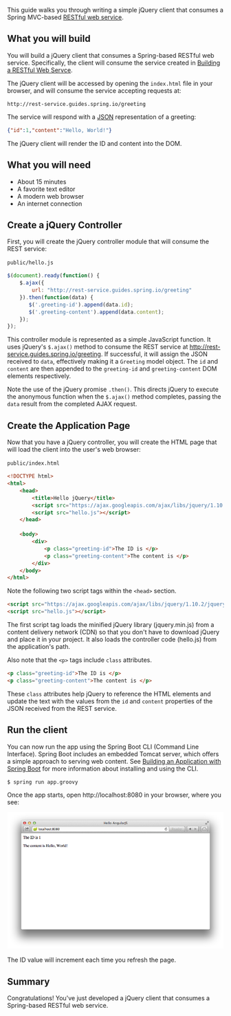 This guide walks you through writing a simple jQuery client that consumes a Spring MVC-based [RESTful web service][u-rest].


What you will build
-------------------

You will build a jQuery client that consumes a Spring-based RESTful web service.
Specifically, the client will consume the service created in [Building a RESTful Web Servce][gs-rest-service].

The jQuery client will be accessed by opening the `index.html` file in your browser, and will consume the service accepting requests at:

    http://rest-service.guides.spring.io/greeting

The service will respond with a [JSON][u-json] representation of a greeting:

```json
{"id":1,"content":"Hello, World!"}
```

The jQuery client will render the ID and content into the DOM.


What you will need
------------------

 - About 15 minutes
 - A favorite text editor
 - A modern web browser
 - An internet connection


<a name="scratch"></a>
Create a jQuery Controller
--------------------------

First, you will create the jQuery controller module that will consume the REST service: 

`public/hello.js`
```js
$(document).ready(function() {
    $.ajax({
        url: "http://rest-service.guides.spring.io/greeting"
    }).then(function(data) {
       $('.greeting-id').append(data.id);
       $('.greeting-content').append(data.content);
    });
});
```

This controller module is represented as a simple JavaScript function. It uses jQuery's `$.ajax()` method to consume the REST service at http://rest-service.guides.spring.io/greeting. If successful, it will assign the JSON received to `data`, effectively making it a `Greeting` model object. The `id` and `content` are then appended to the `greeting-id` and `greeting-content` DOM elements respectively.

Note the use of the jQuery promise `.then()`. This directs jQuery to execute the anonymous function when the `$.ajax()` method completes, passing the `data` result from the completed AJAX request.


Create the Application Page
---------------------------

Now that you have a jQuery controller, you will create the HTML page that will load the client into the user's web browser:

`public/index.html`
```html
<!DOCTYPE html>
<html>
    <head>
        <title>Hello jQuery</title>
        <script src="https://ajax.googleapis.com/ajax/libs/jquery/1.10.2/jquery.min.js"></script>
        <script src="hello.js"></script>
    </head>

    <body>
        <div>
            <p class="greeting-id">The ID is </p>
            <p class="greeting-content">The content is </p>
        </div>
    </body>
</html>
```

Note the following two script tags within the `<head>` section.

```html
<script src="https://ajax.googleapis.com/ajax/libs/jquery/1.10.2/jquery.min.js"></script>
<script src="hello.js"></script>
```

The first script tag loads the minified jQuery library (jquery.min.js) from a content delivery network (CDN) so that you don't have to download jQuery and place it in your project. It also loads the controller code (hello.js) from the application's path.

Also note that the `<p>` tags include `class` attributes.

```html
<p class="greeting-id">The ID is </p>
<p class="greeting-content">The content is </p>
```

These `class` attributes help jQuery to reference the HTML elements and update the text with the values from the `id` and `content` properties of the JSON received from the REST service.


<a name="run"></a>
Run the client
--------------

You can now run the app using the Spring Boot CLI (Command Line Interface). Spring Boot includes an embedded Tomcat server, which offers a simple approach to serving web content. See [Building an Application with Spring Boot][gs-spring-boot] for more information about installing and using the CLI.

```sh
$ spring run app.groovy
```

Once the app starts, open http://localhost:8080 in your browser, where you see:

![Model data retrieved from the REST service is rendered into the DOM.](images/hello.png)

The ID value will increment each time you refresh the page.


Summary
-------

Congratulations! You've just developed a jQuery client that consumes a Spring-based RESTful web service.

[gs-rest-service]: /guides/gs-rest-service/
[gs-spring-boot]: /guides/gs-spring-boot/
[zip]: https://github.com/spring-guides/gs-consuming-rest-jquery/archive/master.zip
[u-rest]: /understanding/REST
[u-json]: /understanding/JSON
[u-git]: /understanding/Git

